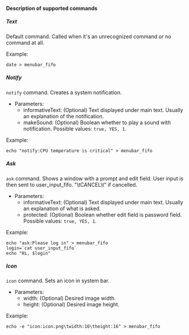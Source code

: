 #### Description of supported commands
##### Text
Default command. Called when it's an unrecognized command or no command at all.

Example:
```
date > menubar_fifo
```

##### Notify
`notify` command.
Creates a system notification.

- Parameters:
  - informativeText: (Optional) Text displayed under main text. Usually an explanation of the notification.
  - makeSound: (Optional) Boolean whether to play a sound with notification. Possible values: `true, YES, 1`.

Example:
```
echo "notify:CPU temperature is critical" > menubar_fifo
```

##### Ask
`ask` command.
Shows a window with a prompt and edit field. User input is then sent to user_input_fifo. "\tCANCEL\t" if cancelled.

- Parameters:
  - informativeText: (Optional) Text displayed under main text. Usually an explanation of what is asked.
  - protected: (Optional) Boolean whether edit field is password field. Possible values: `true, YES, 1`.

Example:
```
echo "ask:Please log in" > menubar_fifo
login=`cat user_input_fifo`
echo "Hi, $login"
```

##### Icon
`icon` command.
Sets an icon in system bar.

- Parameters:
  - width: (Optional) Desired image width.
  - height: (Optional) Desired image height.

Example:
```
echo -e "icon:icon.png\twidth:16\theight:16" > menubar_fifo
```
